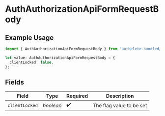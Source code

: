 # AuthAuthorizationApiFormRequestBody

## Example Usage

```typescript
import { AuthAuthorizationApiFormRequestBody } from "authelete-bundled/models/operations";

let value: AuthAuthorizationApiFormRequestBody = {
  clientLocked: false,
};
```

## Fields

| Field                     | Type                      | Required                  | Description               |
| ------------------------- | ------------------------- | ------------------------- | ------------------------- |
| `clientLocked`            | *boolean*                 | :heavy_check_mark:        | The flag value to be set<br/> |